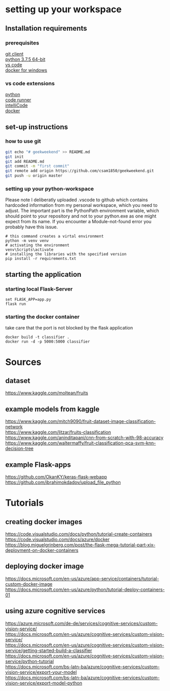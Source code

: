 # setting up your workspace

## Installation requirements
### prerequisites
[git client](https://git-scm.com/download/win)  
[python 3.7.5 64-bit](https://www.python.org/ftp/python/3.7.5/python-3.7.5-amd64.exe)  
[vs code](https://code.visualstudio.com/download#)  
[docker for windows](https://docs.docker.com/docker-for-windows/install/)  

### vs code extensions
[python](https://marketplace.visualstudio.com/items?itemName=ms-python.python)  
[code runner](https://marketplace.visualstudio.com/items?itemName=formulahendry.code-runner)  
[intelliCode](https://visualstudio.microsoft.com/de/services/intellicode/)  
[docker](https://code.visualstudio.com/docs/azure/docker)  


## set-up instructions
### how to use git
```bash
git echo "# geekweekend" >> README.md  
git init  
git add README.md  
git commit -m "first commit"   
git remote add origin https://github.com/csam1850/geekweekend.git  
git push -u origin master  
```

### setting up your python-workspace
Please note I deliberatly uploaded .vscode to github which contains hardcoded 
information from my personal workspace, which you need to adjust. The important
part is the PythonPath environment variable, which should point to your 
repository and not to your python.exe as one might expect from its name. 
If you encounter a Module-not-found error you probably have this issue.  
  

```shell
# this command creates a virtal environment  
python -m venv venv  
# activating the environment  
venv\Scripts\activate  
# installing the libraries with the specified version  
pip install -r requirements.txt
```

## starting the application
### starting local Flask-Server 

```shell
set FLASK_APP=app.py
flask run
```
  
### starting the docker container 
take care that the port is not blocked by the flask application

```shell
docker build -t classifier .
docker run -d -p 5000:5000 classifier
```

# Sources
## dataset
https://www.kaggle.com/moltean/fruits

## example models from kaggle
https://www.kaggle.com/mitch9090/fruit-dataset-image-classification-network  
https://www.kaggle.com/litzar/fruits-classification  
https://www.kaggle.com/aninditapani/cnn-from-scratch-with-98-accuracy  
https://www.kaggle.com/waltermaffy/fruit-classification-pca-svm-knn-decision-tree 

## example Flask-apps
https://github.com/OkanKY/keras-flask-webapp  
https://github.com/ibrahimokdadov/upload_file_python
  
# Tutorials
## creating docker images
https://code.visualstudio.com/docs/python/tutorial-create-containers  
https://code.visualstudio.com/docs/azure/docker  
https://blog.miguelgrinberg.com/post/the-flask-mega-tutorial-part-xix-deployment-on-docker-containers  

## deploying docker image
https://docs.microsoft.com/en-us/azure/app-service/containers/tutorial-custom-docker-image  
https://docs.microsoft.com/en-us/azure/python/tutorial-deploy-containers-01  

## using azure cognitive services
https://azure.microsoft.com/de-de/services/cognitive-services/custom-vision-service/  
https://docs.microsoft.com/en-us/azure/cognitive-services/custom-vision-service/  
https://docs.microsoft.com/en-us/azure/cognitive-services/custom-vision-service/getting-started-build-a-classifier  
https://docs.microsoft.com/en-us/azure/cognitive-services/custom-vision-service/python-tutorial  
https://docs.microsoft.com/bs-latn-ba/azure/cognitive-services/custom-vision-service/export-your-model  
https://docs.microsoft.com/bs-latn-ba/azure/cognitive-services/custom-vision-service/export-model-python
